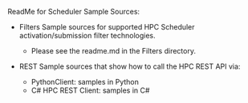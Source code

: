 ReadMe for Scheduler Sample Sources:

- Filters
Sample sources for supported HPC Scheduler activation/submission filter technologies.  
	- Please see the readme.md in the Filters directory.

- REST
Sample sources that show how to call the HPC REST API via:
	- PythonClient:  samples in Python
	- C# HPC REST Client: samples in C#

